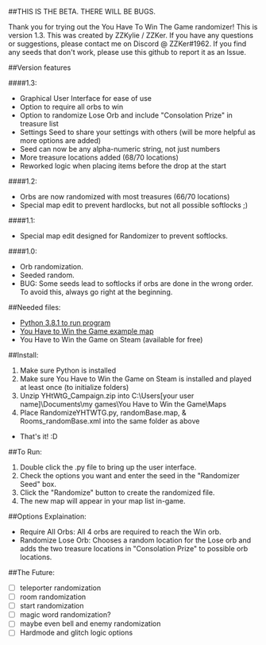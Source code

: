 ##THIS IS THE BETA. THERE WILL BE BUGS.

Thank you for trying out the You Have To Win The Game randomizer!
This is version 1.3.
This was created by ZZKylie / ZZKer.
If you have any questions or suggestions, please contact me on Discord @ ZZKer#1962.
If you find any seeds that don't work, please use this github to report it as an Issue.

##Version features

####1.3:
 -  Graphical User Interface for ease of use
 -  Option to require all orbs to win
 -  Option to randomize Lose Orb and include "Consolation Prize" in treasure list
 -  Settings Seed to share your settings with others (will be more helpful as more options are added)
 -  Seed can now be any alpha-numeric string, not just numbers
 -  More treasure locations added (68/70 locations)
 -  Reworked logic when placing items before the drop at the start

####1.2:
 -  Orbs are now randomized with most treasures (66/70 locations)
 -  Special map edit to prevent hardlocks, but not all possible softlocks ;)

####1.1:
 -  Special map edit designed for Randomizer to prevent softlocks.

####1.0:
 -  Orb randomization.
 -  Seeded random.
 -  BUG: Some seeds lead to softlocks if orbs are done in the wrong order. To avoid this, always go right at the beginning.

##Needed files:
 -  [Python 3.8.1 to run program](https://www.python.org/downloads/)
 -  [You Have to Win the Game example map](http://www.piratehearts.com/files/YHtWtG_Campaign.zip)
 -  You Have to Win the Game on Steam (available for free)

##Install:
 1. Make sure Python is installed
 2. Make sure You Have to Win the Game on Steam is installed and played at least once (to initialize folders)
 3. Unzip YHtWtG_Campaign.zip into C:\Users\[your user name]\Documents\my games\You Have to Win the Game\Maps
 4. Place RandomizeYHTWTG.py, randomBase.map, & Rooms_randomBase.xml into the same folder as above
 -  That's it! :D

##To Run:
 1. Double click the .py file to bring up the user interface.
 2. Check the options you want and enter the seed in the "Randomizer Seed" box.
 3. Click the "Randomize" button to create the randomized file.
 4. The new map will appear in your map list in-game.

##Options Explaination:
 -  Require All Orbs: All 4 orbs are required to reach the Win orb.
 -  Randomize Lose Orb: Chooses a random location for the Lose orb and adds the two treasure locations in "Consolation Prize" to possible orb locations.

##The Future:
 - [ ] teleporter randomization
 - [ ] room randomization
 - [ ] start randomization
 - [ ] magic word randomization?
 - [ ] maybe even bell and enemy randomization
 - [ ] Hardmode and glitch logic options
